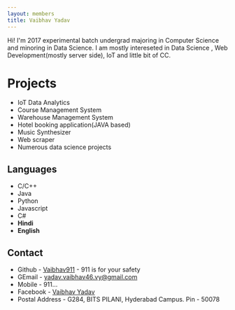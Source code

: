 ```yaml
---
layout: members
title: Vaibhav Yadav
---
```


Hi! I'm 2017 experimental batch undergrad majoring in Computer Science and minoring in Data Science. I am mostly intereseted in Data Science , Web Development(mostly server side), IoT and little bit of CC.

Projects
========

*   IoT Data Analytics
*   Course Management System
*   Warehouse Management System
*   Hotel booking application(JAVA based)
*   Music Synthesizer
*   Web scraper
*   Numerous data science projects

Languages
---------

*   C/C++
*   Java
*   Python
*   Javascript
*   C#
*   **Hindi**
*   **English**

Contact
-------

*   Github - [Vaibhav911](https://github.com/Vaibhav911) - 911 is for your safety
*   GEmail - [yadav.vaibhav46.vy@gmail.com](yadav.vaibhav46.vy@gmail.com)
*   Mobile - 911...
*   Facebook - [Vaibhav Yadav](https://www.facebook.com/Yadav.vaibhav46)
*   Postal Address - G284, BITS PILANI, Hyderabad Campus. Pin - 50078